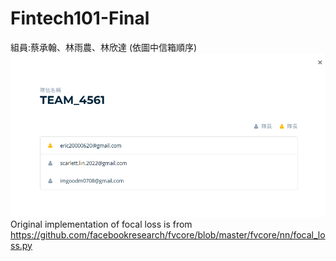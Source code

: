 # Fintech101-Final
組員:蔡承翰、林雨農、林欣達 (依圖中信箱順序)
![image](https://github.com/MuajiiTsai/Fintech101-Final/blob/main/img/%E8%9E%A2%E5%B9%95%E6%93%B7%E5%8F%96%E7%95%AB%E9%9D%A2%202023-12-21%20153357.png)
  Original implementation of focal loss is from https://github.com/facebookresearch/fvcore/blob/master/fvcore/nn/focal_loss.py

